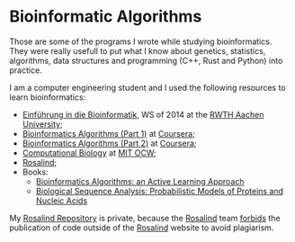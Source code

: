 # Bioinformatic Algorithms

Those are some of the programs I wrote while studying bioinformatics.
They were really usefull to put what I know about genetics, statistics,
algorithms, data structures and programming (C++, Rust and Python) into
practice.

I am a computer engineering student and I used the following resources to learn
bioinformatics:

*   [Einführung in die Bioinformatik][Bioinf_RWTH], WS of 2014 at the [RWTH Aachen University][RWTH];
*   [Bioinformatics Algorithms (Part 1)][B1_Coursera] at [Coursera][];
*   [Bioinformatics Algorithms (Part 2)][B2_Coursera] at [Coursera][];
*   [Computational Biology][CompBio_MIT] at [MIT OCW][];
*   [Rosalind][];
*   Books:
    *   [Bioinformatics Algorithms: an Active Learning Approach][Compeau]
    *   [Biological Sequence Analysis: Probabilistic Models of Proteins and Nucleic Acids][Durbin]

My [Rosalind Repository][Rosalind_repo] is private, because the [Rosalind][]
team [forbids](http://rosalind.info/faq/#can-i-post-my-solutions-somewhere) the
publication of code outside of the [Rosalind][] website to avoid plagiarism.


[Bioinf_RWTH]: https://www.campus.rwth-aachen.de/office/views/campus/event.asp?gguid=0x3ADB94580ABEF2479C35F6ADAB03A4AB
[RWTH]: http://www.rwth-aachen.de/
[Coursera]: https://www.coursera.org/
[B1_Coursera]: https://class.coursera.org/bioinformatics-001
[B2_Coursera]: https://class.coursera.org/bioinformatics2-001
[Rosalind]: http://rosalind.info
[Durbin]: http://www.amazon.com/Biological-Sequence-Analysis-Probabilistic-Proteins/dp/0521629713
[Compeau]: http://bioinformaticsalgorithms.com/
[Rosalind_repo]: https://github.com/jbsilva/Rosalind
[MIT OCW]: http://ocw.mit.edu
[CompBio_MIT]: http://ocw.mit.edu/courses/find-by-topic/#cat=engineering&subcat=biologicalengineering&spec=computationalbiology

